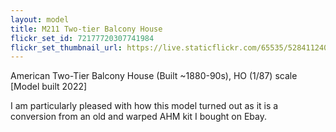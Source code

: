 ```yaml
---
layout: model
title: M211 Two-tier Balcony House
flickr_set_id: 72177720307741984
flickr_set_thumbnail_url: https://live.staticflickr.com/65535/52841124045_6ddbb02b98_m.jpg
---
```


American Two-Tier Balcony House (Built ~1880-90s), HO (1/87) scale [Model built 2022]

I am particularly pleased with how this model turned out as it is a conversion from an old and warped AHM kit I bought on Ebay.




